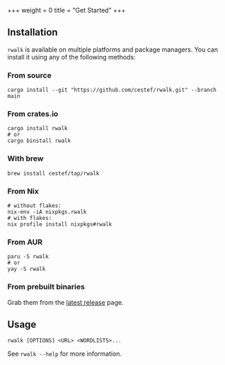 +++
weight = 0
title = "Get Started"
+++

## Installation

`rwalk` is available on multiple platforms and package managers. You can install it using any of the following methods:

### From source

```bash, copy
cargo install --git "https://github.com/cestef/rwalk.git" --branch main
```

### From crates.io

```bash, copy
cargo install rwalk
# or
cargo binstall rwalk
```

### With brew

```bash, copy
brew install cestef/tap/rwalk
```

### From Nix

```bash, copy
# without flakes:
nix-env -iA nixpkgs.rwalk
# with flakes:
nix profile install nixpkgs#rwalk
```

### From AUR

```bash, copy
paru -S rwalk
# or
yay -S rwalk
```

### From prebuilt binaries

Grab them from the [latest release](https://github.com/cestef/rwalk/releases/latest) page.

## Usage

```bash, copy
rwalk [OPTIONS] <URL> <WORDLISTS>...
```

See `rwalk --help` for more information.
